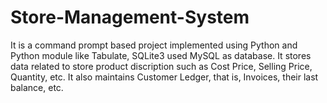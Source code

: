 # Store-Management-System
It is a command prompt based project implemented using Python and Python module like Tabulate, SQLite3 used MySQL as database.
It stores data related to store product discription such as Cost Price, Selling Price, Quantity, etc.
It also maintains Customer Ledger, that is, Invoices, their last balance, etc.
